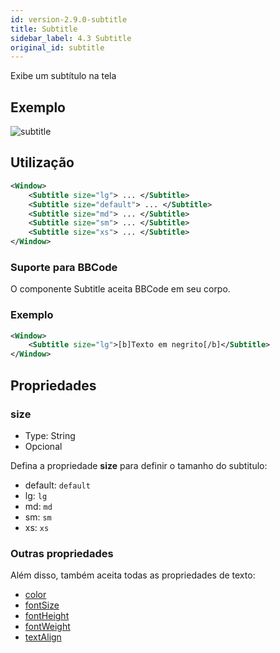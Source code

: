 ```yaml
---
id: version-2.9.0-subtitle
title: Subtitle
sidebar_label: 4.3 Subtitle
original_id: subtitle
---
```


Exibe um subtítulo na tela

## Exemplo

![subtitle](assets/images_components/v2.0.0/subtitle.jpg)

## Utilização

```xml
<Window>
    <Subtitle size="lg"> ... </Subtitle>
    <Subtitle size="default"> ... </Subtitle>
    <Subtitle size="md"> ... </Subtitle>
    <Subtitle size="sm"> ... </Subtitle>
    <Subtitle size="xs"> ... </Subtitle>
</Window>
```

### Suporte para BBCode

O componente Subtitle aceita BBCode em seu corpo.

### Exemplo

```xml
<Window>
    <Subtitle size="lg">[b]Texto em negrito[/b]</Subtitle>
</Window>
```

## Propriedades

### size

- Type: String
- Opcional

Defina a propriedade **size** para definir o tamanho do subtitulo:

* default: `default`
* lg: `lg`
* md: `md`
* sm: `sm`
* xs: `xs`

### Outras propriedades

Além disso, também aceita todas as propriedades de texto:

* [color](colorText.md)
* [fontSize](fontSizes.md)
* [fontHeight](fontHeight.md)
* [fontWeight](fontWeight.md)
* [textAlign](textAlign.md)
